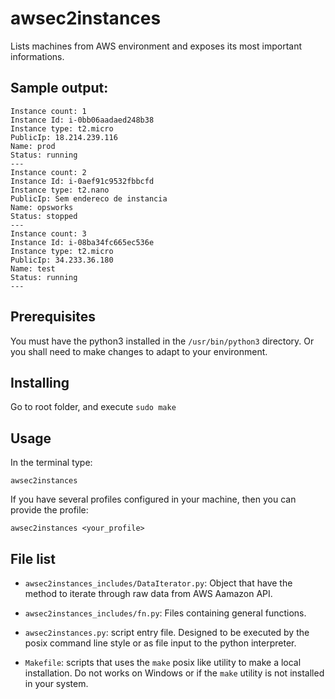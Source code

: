 # awsec2instances

Lists machines from AWS environment and exposes its most important informations.

## Sample output:

```
Instance count: 1
Instance Id: i-0bb06aadaed248b38
Instance type: t2.micro
PublicIp: 18.214.239.116
Name: prod
Status: running
---
Instance count: 2
Instance Id: i-0aef91c9532fbbcfd
Instance type: t2.nano
PublicIp: Sem endereco de instancia
Name: opsworks
Status: stopped
---
Instance count: 3
Instance Id: i-08ba34fc665ec536e
Instance type: t2.micro
PublicIp: 34.233.36.180
Name: test
Status: running
---
```

## Prerequisites

You must have the python3 installed in the `/usr/bin/python3` directory. Or you shall need to make changes to adapt to your environment.

## Installing

Go to root folder, and execute `sudo make`

## Usage

In the terminal type:
```
awsec2instances
```

If you have several profiles configured in your machine, then you can provide the profile:

```
awsec2instances <your_profile>
```

## File list

* `awsec2instances_includes/DataIterator.py`: Object that have the method to iterate through raw data from AWS Aamazon API.

* `awsec2instances_includes/fn.py`: Files containing general functions.

* `awsec2instances.py`: script entry file. Designed to be executed by the posix command line style or as file input to the python interpreter.

* `Makefile`: scripts that uses the `make` posix like utility to make a local installation. Do not works on Windows or if the `make` utility is not installed in your system.